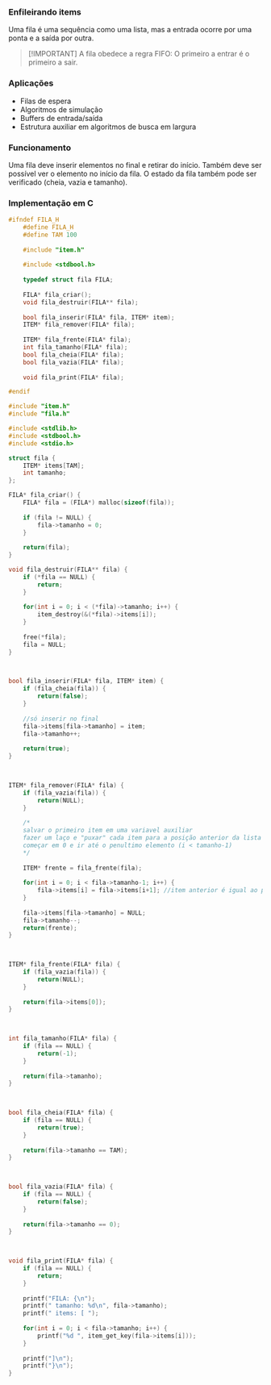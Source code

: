 ### Enfileirando items
Uma fila é uma sequência como uma lista, mas a entrada ocorre por uma ponta e a saída por outra.

>[!IMPORTANT] A fila obedece a regra FIFO: O primeiro a entrar é o primeiro a sair.

### Aplicações
- Filas de espera
- Algoritmos de simulação
- Buffers de entrada/saída
- Estrutura auxiliar em algoritmos de busca em largura

### Funcionamento
Uma fila deve inserir elementos no final e retirar do início.
Também deve ser possível ver o elemento no início da fila.
O estado da fila também pode ser verificado (cheia, vazia e tamanho).


### Implementação em C 

```c
#ifndef FILA_H
	#define FILA_H
	#define TAM 100
	
	#include "item.h"
	
	#include <stdbool.h>
	
	typedef struct fila FILA;
	
	FILA* fila_criar();
	void fila_destruir(FILA** fila);
	
	bool fila_inserir(FILA* fila, ITEM* item);
	ITEM* fila_remover(FILA* fila);
	
	ITEM* fila_frente(FILA* fila);
	int fila_tamanho(FILA* fila);
	bool fila_cheia(FILA* fila);
	bool fila_vazia(FILA* fila);
	
	void fila_print(FILA* fila);

#endif
```

```c
#include "item.h"
#include "fila.h"

#include <stdlib.h>
#include <stdbool.h>
#include <stdio.h>

struct fila {
	ITEM* items[TAM];
	int tamanho;
};

FILA* fila_criar() {
	FILA* fila = (FILA*) malloc(sizeof(fila));
	
	if (fila != NULL) {
		fila->tamanho = 0;
	}
	
	return(fila);
}

void fila_destruir(FILA** fila) {
	if (*fila == NULL) {
		return;
	}
	
	for(int i = 0; i < (*fila)->tamanho; i++) {
		item_destroy(&(*fila)->items[i]);
	}
	
	free(*fila);
	fila = NULL;
}

  

bool fila_inserir(FILA* fila, ITEM* item) {
	if (fila_cheia(fila)) {
		return(false);
	}
	
	//só inserir no final
	fila->items[fila->tamanho] = item;
	fila->tamanho++;
	
	return(true);
}

  

ITEM* fila_remover(FILA* fila) {
	if (fila_vazia(fila)) {
		return(NULL);
	}
	
	/*
	salvar o primeiro item em uma variavel auxiliar
	fazer um laço e "puxar" cada item para a posição anterior da lista
	começar em 0 e ir até o penultimo elemento (i < tamanho-1)
	*/
	
	ITEM* frente = fila_frente(fila);
	  
	for(int i = 0; i < fila->tamanho-1; i++) {
		fila->items[i] = fila->items[i+1]; //item anterior é igual ao proximo
	}
	
	fila->items[fila->tamanho] = NULL;
	fila->tamanho--;
	return(frente);
}

  

ITEM* fila_frente(FILA* fila) {
	if (fila_vazia(fila)) {
		return(NULL);
	}
	
	return(fila->items[0]);
}

  

int fila_tamanho(FILA* fila) {
	if (fila == NULL) {
		return(-1);
	}
	
	return(fila->tamanho);
}

  

bool fila_cheia(FILA* fila) {
	if (fila == NULL) {
		return(true);
	}
	
	return(fila->tamanho == TAM);
}

  

bool fila_vazia(FILA* fila) {
	if (fila == NULL) {
		return(false);
	}
	
	return(fila->tamanho == 0);
}

  

void fila_print(FILA* fila) {
	if (fila == NULL) {
		return;
	}
	
	printf("FILA: {\n");
	printf(" tamanho: %d\n", fila->tamanho);
	printf(" items: [ ");
	
	for(int i = 0; i < fila->tamanho; i++) {
		printf("%d ", item_get_key(fila->items[i]));
	}
	
	printf("]\n");
	printf("}\n");
}
```
